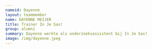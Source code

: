 ```yaml
---
nameid: Dayenne
layout: teammember
name: DAYENNE MEIJER 
title: Trainer In Je Sas!
group: alumni
summary: Dayenne werkte als onderzoeksassistent bij In Je Sas!
image: /img/dayenne.jpeg
---
```




